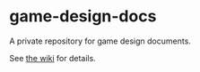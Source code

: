 game-design-docs
================

A private repository for game design documents.

See [the wiki](https://github.com/axefrog/game-design-docs/wiki) for details.
